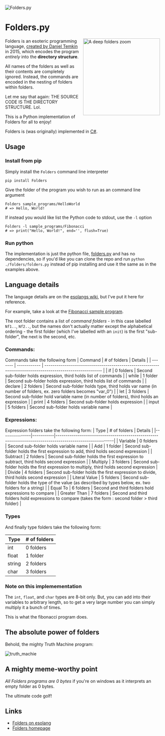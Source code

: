 ![Folders.py](https://socialify.git.ci/sinakhalili/Folders.py/image?description=1&descriptionEditable=Implementation%20of%20the%20Folders%20%F0%9F%93%82%20esoteric%20programming%20language%2C%20a%20language%20with%20no%20code%20and%20just%20folders.&font=Inter&language=1&logo=https%3A%2F%2Fsocialify.git.ci%2Fsinakhalili%2FFolders.py%2Fimage%3Fdescription%3D1%26descriptionEditable%3DImplementation%2520of%2520the%2520Folders%2520%25F0%259F%2593%2582%2520esoteric%2520programming%2520language%252C%2520a%2520language%2520with%2520no%2520code%2520and%2520just%2520folders.%26font%3DInter%26language%3D1%26logo%3Dhttps%253A%252F%252Fsocialify.git.ci%252Fsinakhalili%252FFolders.py%252Fimage%253Fdescription%253D1%2526descriptionEditable%253DImplementation%252520of%252520the%252520Folders%252520%2525F0%25259F%252593%252582%252520esoteric%252520programming%252520language%25252C%252520a%252520language%252520with%252520no%252520code%252520and%252520just%252520folders.%2526font%253DInter%2526language%253D1%2526logo%253Dhttps%25253A%25252F%25252Fsocialify.git.ci%25252Fsinakhalili%25252FFolders.py%25252Fimage%25253Fdescription%25253D1%252526descriptionEditable%25253DImplementation%25252520of%25252520the%25252520Folders%25252520%252525F0%2525259F%25252593%25252582%25252520esoteric%25252520programming%25252520language%2525252C%25252520a%25252520language%25252520with%25252520no%25252520code%25252520and%25252520just%25252520folders.%252526font%25253DInter%252526language%25253D1%252526pattern%25253DPlus%252526theme%25253DLight%2526pattern%253DPlus%2526theme%253DLight%26pattern%3DPlus%26theme%3DLight&pattern=Plus&theme=Light)

# Folders.py

<img src="https://gist.githubusercontent.com/SinaKhalili/5384cae0c5a448c95099ca4bb573a774/raw/a0f7df8724eebec50b630b836445418617f66c0f/folders_gif.gif" align="right"
     alt="A deep folders zoom" width="250">

Folders is an esoteric programming language, [created by Daniel Temkin](http://danieltemkin.com/Esolangs/Folders/) in 2015, which encodes the program _entirely_ into the **directory structure**.

All names of the folders as well as their contents are completely ignored. Instead, the commands
are encoded in the nesting of folders within folders.

Let me say that again: THE SOURCE CODE IS THE DIRECTORY STRUCTURE. Lol. 

This is a Python implementation of Folders for all to enjoy!

Folders is (was originally) implemented in [C#](https://github.com/rottytooth/Folders).

## Usage

### Install from pip
Simply install the `Folders` command line interpreter
```
pip install Folders
```

Give the folder of the program you wish to run as an command line argument

```
Folders sample_programs/HelloWorld
# => Hello, World!
```

If instead you would like list the Python code to stdout, use the `-l` option

```
Folders -l sample_programs/Fibonacci
# => print("Hello, World!", end='', flush=True)
```

### Run python
The implementation is just the python file, [folders.py](./folders/folders.py) and has no dependencies, so if you'd like you can clone the repo and run `python ./folders/folders.py` instead of pip installing and use it the same as in the examples above.



## Language details

The language details are on the [esolangs wiki](https://esolangs.org/wiki/Folders), but I've put it here for reference.

For example, take a look at the [Fibonacci sample program](./sample_programs/Fibonacci).

The root folder contains a list of _command folders_ - in this case labelled `Nf1..`, `Nf2..`, but the names don't actually matter except the alphabetical ordering - the first folder (which I've labelled with an `init`) is the first "sub-folder", the next is the second, etc.

### Commands:

Commands take the following form
| Command | # of folders | Details |
| ------- | ------------ | ----------------------------------------------------------------------------------------------------------- |
| if | 0 folders | Second sub-folder holds expression, third holds list of commands |
| while | 1 folder | Second sub-folder holds expression, third holds list of commands |
| declare | 2 folders | Second sub-folder holds type, third holds var name (in number of folders, ex. zero folders becomes "var_0") |
| let | 3 folders | Second sub-folder hold variable name (in number of folders), third holds an expression |
| print | 4 folders | Second sub-folder holds expression |
| input | 5 folders | Second sub-folder holds variable name | 

### Expressions:

Expression folders take the following form:
| Type | # of folders | Details |
|---------------|-----------|-----------------------------------------------------------------------------------------------------------|
| Variable | 0 folders | Second sub-folder holds variable name |
| Add | 1 folder | Second sub-folder holds the first expression to add, third holds second expression |
| Subtract | 2 folders | Second sub-folder holds the first expression to subtract, third holds second expression |
| Multiply | 3 folders | Second sub-folder holds the first expression to multiply, third holds second expression |
| Divide | 4 folders | Second sub-folder holds the first expression to divide, third holds second expression |
| Literal Value | 5 folders | Second sub-folder holds the type of the value (as described by types below, ex. two folders for a string) |
| Equal To | 6 folders | Second and third folders hold expressions to compare |
| Greater Than | 7 folders | Second and third folders hold expressions to compare (takes the form : second folder > third folder) |

### Types

And finally type folders take the following form:

| Type   | # of folders |
| ------ | ------------ |
| int    | 0 folders    |
| float  | 1 folder     |
| string | 2 folders    |
| char   | 3 folders    |

### Note on this implemementation

The `int`, `float`, and `char` types are 8-bit only. But, you can add into their variables to arbitrary length, so to get a very large number you can simply multiply it a bunch of times.

This is what the fibonacci program does.

## The absolute power of folders

Behold, the mighty Truth Machine program:

![truth_machie](truth_machine.png)

## A mighty meme-worthy point

_All Folders programs are 0 bytes_ if you're on windows as it interprets an empty folder as 0 bytes.

The ultimate code golf!

## Links

- [Folders on esolang](https://esolangs.org/wiki/Folders)
- [Folders homepage](http://danieltemkin.com/Esolangs/Folders/)
